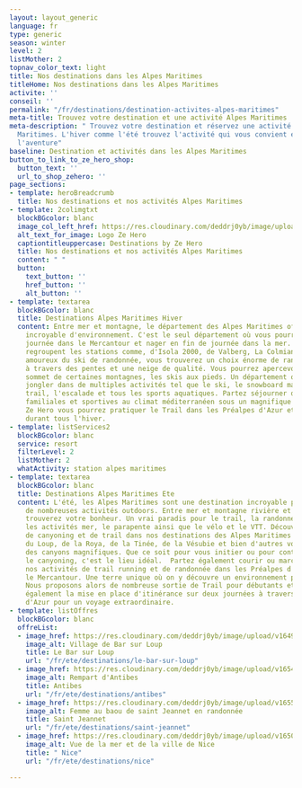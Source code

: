 ```yaml
---
layout: layout_generic
language: fr
type: generic
season: winter
level: 2
listMother: 2
topnav_color_text: light
title: Nos destinations dans les Alpes Maritimes
titleHome: Nos destinations dans les Alpes Maritimes
activite: ''
conseil: ''
permalink: "/fr/destinations/destination-activites-alpes-maritimes"
meta-title: Trouvez votre destination et une activité Alpes Maritimes
meta-description: " Trouvez votre destination et réservez une activité dans les Alpes
  Maritimes. L'hiver comme l'été trouvez l'activité qui vous convient et partez à
  l'aventure"
baseline: Destination et activités dans les Alpes Maritimes
button_to_link_to_ze_hero_shop:
  button_text: ''
  url_to_shop_zehero: ''
page_sections:
- template: heroBreadcrumb
  title: Nos destinations et nos activités Alpes Maritimes
- template: 2colimgtxt
  blockBGcolor: blanc
  image_col_left_href: https://res.cloudinary.com/deddrj0yb/image/upload/v1640094644/website/logo/Sur%20fond%20clair/logo-ze-hero-horizontal_4_a3dhvk.png
  alt_text_for_image: Logo Ze Hero
  captiontitleuppercase: Destinations by Ze Hero
  title: Nos destinations et nos activités Alpes Maritimes
  content: " "
  button:
    text_button: ''
    href_button: ''
    alt_button: ''
- template: textarea
  blockBGcolor: blanc
  title: Destinations Alpes Maritimes Hiver
  content: Entre mer et montagne, le département des Alpes Maritimes offre une diversification
    incroyable d'environnement. C'est le seul département où vous pourrez skier la
    journée dans le Mercantour et nager en fin de journée dans la mer. Les Alpes Maritimes
    regroupent les stations comme, d'Isola 2000, de Valberg, La Colmiane. Pour les
    amoureux du ski de randonnée, vous trouverez un choix énorme de randonnée à faire
    à travers des pentes et une neige de qualité. Vous pourrez apercevoir la mer au
    sommet de certaines montagnes, les skis aux pieds. Un département où vous pouvez
    jongler dans de multiples activités tel que le ski, le snowboard mais aussi le
    trail, l'escalade et tous les sports aquatiques. Partez séjourner dans des stations
    familiales et sportives au climat méditerranéen sous un magnifique soleil. Avec
    Ze Hero vous pourrez pratiquer le Trail dans les Préalpes d'Azur et l'Esterel
    durant tous l'hiver.
- template: listServices2
  blockBGcolor: blanc
  service: resort
  filterLevel: 2
  listMother: 2
  whatActivity: station alpes maritimes
- template: textarea
  blockBGcolor: blanc
  title: Destinations Alpes Maritimes Ete
  content: L'été, les Alpes Maritimes sont une destination incroyable pour la pratique
    de nombreuses activités outdoors. Entre mer et montagne rivière et falaise, vous
    trouverez votre bonheur. Un vrai paradis pour le trail, la randonnée, le canyoning,
    les activités mer, le parapente ainsi que le vélo et le VTT. Découvrez nos offres
    de canyoning et de trail dans nos destinations des Alpes Maritimes Avec les Gorges
    du Loup, de la Roya, de la Tinée, de la Vésubie et bien d'autres vous découvrirez
    des canyons magnifiques. Que ce soit pour vous initier ou pour continuer de découvrir
    le canyoning, c'est le lieu idéal.  Partez également courir ou marcher en réservant
    nos activités de trail running et de randonnée dans les Préalpes d'Azur et dans
    le Mercantour. Une terre unique où on y découvre un environnement protégé et préservé.
    Nous proposons alors de nombreuse sortie de Trail pour débutants et confirmé avec
    également la mise en place d'itinérance sur deux journées à travers les Préalpes
    d'Azur pour un voyage extraordinaire.
- template: listOffres
  blockBGcolor: blanc
  offreList:
  - image_href: https://res.cloudinary.com/deddrj0yb/image/upload/v1649756837/website/resorts/Le%20Bar%20sur%20Loup/landscape-319855_1920.jpg
    image_alt: Village de Bar sur Loup
    title: Le Bar sur Loup
    url: "/fr/ete/destinations/le-bar-sur-loup"
  - image_href: https://res.cloudinary.com/deddrj0yb/image/upload/v1654852015/website/By%20Ze%20Hero%20Activity/jane-ackerley-WiN6Az_8cGQ-unsplash.jpg
    image_alt: Rempart d'Antibes
    title: Antibes
    url: "/fr/ete/destinations/antibes"
  - image_href: https://res.cloudinary.com/deddrj0yb/image/upload/v1655304676/website/summer/IMG_9140.jpg
    image_alt: Femme au baou de saint Jeannet en randonnée
    title: Saint Jeannet
    url: "/fr/ete/destinations/saint-jeannet"
  - image_href: https://res.cloudinary.com/deddrj0yb/image/upload/v1650013850/website/resorts/Nice/arno-smit-lndaG6uN1yw-unsplash.jpg
    image_alt: Vue de la mer et de la ville de Nice
    title: " Nice"
    url: "/fr/ete/destinations/nice"

---
```

